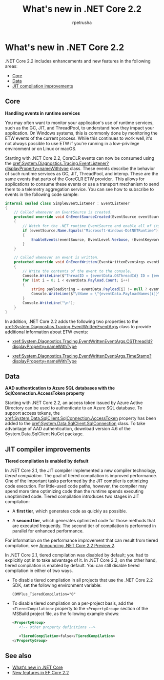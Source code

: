 ﻿---
title: What's new in .NET Core 2.2
description: Learn about the new features found in .NET Core 2.2.
dev_langs: 
  - "csharp"
  - "vb"
author: rpetrusha
ms.author: ronpet
ms.date: 12/04/2018
---
# What's new in .NET Core 2.2

.NET Core 2.2 includes enhancements and new features in the following areas:

- [Core](core)
- [Data](data)
- [JIT compilation improvements](#jit-compiler-improvements)

## Core

**Handling events in runtime services**

You may often want to monitor your application's use of runtime services, such as the GC, JIT, and ThreadPool, to understand how they impact your application. On Windows systems, this is commonly done by monitoring the ETW events of the current process. While this continues to work well, it's not always possible to use ETW if you're running in a low-privilege environment or on Linux or macOS.  

Starting with .NET Core 2.2, CoreCLR events can now be consumed using the <xref:System.Diagnostics.Tracing.EventListener?displayProperty=nameWithtype> class. These events describe the behavior of such runtime services as GC, JIT, ThreadPool, and interop. These are the same events that parts of the CoreCLR ETW provider.  This allows for applications to consume these events or use a transport mechanism to send them to a telemetry aggregation service. You can see how to subscribe to events in the following code sample:

```csharp
internal sealed class SimpleEventListener : EventListener
{
    // Called whenever an EventSource is created.
    protected override void OnEventSourceCreated(EventSource eventSource)
    {
        // Watch for the .NET runtime EventSource and enable all of its events.
        if (eventSource.Name.Equals("Microsoft-Windows-DotNETRuntime"))
        {
            EnableEvents(eventSource, EventLevel.Verbose, (EventKeywords)(-1));
        }
    }

    // Called whenever an event is written.
    protected override void OnEventWritten(EventWrittenEventArgs eventData)
    {
        // Write the contents of the event to the console.
        Console.WriteLine($"ThreadID = {eventData.OSThreadId} ID = {eventData.EventId} Name = {eventData.EventName}");
        for (int i = 0; i < eventData.Payload.Count; i++)
        {
            string payloadString = eventData.Payload[i] != null ? eventData.Payload[i].ToString() : string.Empty;
            Console.WriteLine($"\tName = \"{eventData.PayloadNames[i]}\" Value = \"{payloadString}\"");
        }
        Console.WriteLine("\n");
    }
}
```

In addition, .NET Core 2.2 adds the following two properties to the <xref:System.Diagnostics.Tracing.EventWrittenEventArgs> class to provide additional information about ETW events:

- <xref:System.Diagnostics.Tracing.EventWrittenEventArgs.OSThreadId?displayProperty=nameWithType>

- <xref:System.Diagnostics.Tracing.EventWrittenEventArgs.TimeStamp?displayProperty=nameWithType>

## Data

**AAD authentication to Azure SQL databases with the SqlConnection.AccessToken property**

Starting with .NET Core 2.2, an access token issued by Azure Active Directory can be used to authenticate to an Azure SQL database. To support access tokens, the <xref:System.Data.SqlClient.SqlConnection.AccessToken> property has been added to the <xref:System.Data.SqlClient.SqlConnection> class. To take advantage of AAD authentication, download version 4.6 of the System.Data.SqlClient NuGet package.

## JIT compiler improvements

**Tiered compilation is enabled by default**

In .NET Core 2.1, the JIT compiler implemented a new compiler technology, *tiered compilation*. The goal of tiered compilation is improved performance. One of the important tasks performed by the JIT compiler is optimizing code execution. For little-used code paths, however, the compiler may spend more time optimizing code than the runtime spends executing unoptimized code. Tiered compilation introduces two stages in JIT compilation:

- A **first tier**, which generates code as quickly as possible.

- A **second tier**, which generates optimized code for those methods that are executed frequently. The second tier of compilation is performed in parallel for enhanced performance.

For information on the performance improvement that can result from tiered compilation, see [Announcing .NET Core 2.2 Preview 2](https://blogs.msdn.microsoft.com/dotnet/2018/09/12/announcing-net-core-2-2-preview-2/). 

In .NET Core 2.1, tiered compilation was disabled by default; you had to explicitly opt in to take advantage of it. In .NET Core 2.2, on the other hand, tiered compilation is enabled by default. You can still disable tiered compilation in either of two ways.

- To disable tiered compilation in all projects that use the .NET Core 2.2 SDK, set the following environment variable:

  ```console
  COMPlus_TieredCompilation="0"
  ```

- To disable tiered compilation on a per-project basis, add the `<TieredCompilation>` property to the `<PropertyGroup>` section of the MSBuild project file, as the following example shows:

   ```xml
   <PropertyGroup>
      <!-- other property definitions -->

      <TieredCompilation>false</TieredCompilation>
   </PropertyGroup>
   ```

## See also

* [What's new in .NET Core](index.md)  
* [New features in EF Core 2.2](/ef/core/what-is-new/ef-core-2.2)  
